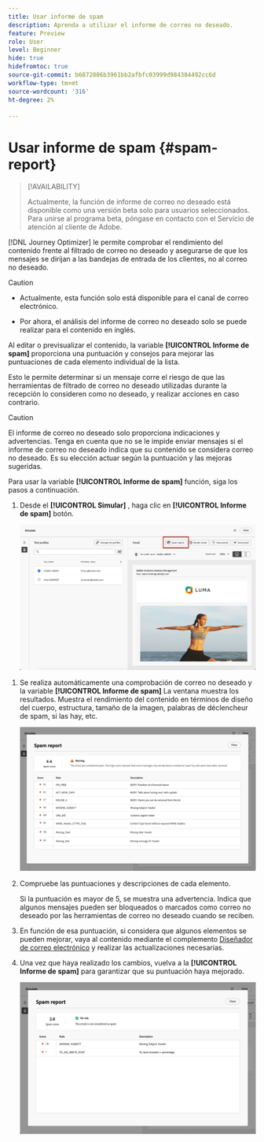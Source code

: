 ```yaml
---
title: Usar informe de spam
description: Aprenda a utilizar el informe de correo no deseado.
feature: Preview
role: User
level: Beginner
hide: true
hidefromtoc: true
source-git-commit: b6872806b3961bb2afbfc03999d984384492cc6d
workflow-type: tm+mt
source-wordcount: '316'
ht-degree: 2%

---
```


# Usar informe de spam {#spam-report}

>[!AVAILABILITY]
>
>Actualmente, la función de informe de correo no deseado está disponible como una versión beta solo para usuarios seleccionados. Para unirse al programa beta, póngase en contacto con el Servicio de atención al cliente de Adobe.

[!DNL Journey Optimizer] le permite comprobar el rendimiento del contenido frente al filtrado de correo no deseado y asegurarse de que los mensajes se dirijan a las bandejas de entrada de los clientes, no al correo no deseado.

>[!CAUTION]
>
>* Actualmente, esta función solo está disponible para el canal de correo electrónico.
>
>* Por ahora, el análisis del informe de correo no deseado solo se puede realizar para el contenido en inglés.

Al editar o previsualizar el contenido, la variable **[!UICONTROL Informe de spam]** proporciona una puntuación y consejos para mejorar las puntuaciones de cada elemento individual de la lista.

Esto le permite determinar si un mensaje corre el riesgo de que las herramientas de filtrado de correo no deseado utilizadas durante la recepción lo consideren como no deseado, y realizar acciones en caso contrario.

>[!CAUTION]
>
>El informe de correo no deseado solo proporciona indicaciones y advertencias. Tenga en cuenta que no se le impide enviar mensajes si el informe de correo no deseado indica que su contenido se considera correo no deseado. Es su elección actuar según la puntuación y las mejoras sugeridas.

Para usar la variable **[!UICONTROL Informe de spam]** función, siga los pasos a continuación.

<!--For example spam scoring tool can tell that there are too many Images compared to the text. Retailers tend to do this even though the spam score gets worse because the content is more engaging.-->

<!--Michael, who is a marketer with NIKE works along with Tara from testing team to ensure that the emails being sent as part of the campaign/journey don't get categorised as SPAM.

They need an integration within AJO's marketing system to show how the curated content is doing against different SPAM compliance pillars like for SPAM trigger words, HTML Body content and layout, subject line etc.

They should be able to get scores for each individual items as shown by market standard SPAM filtering tools like Spam Assassin, Symantec etc.

They should also get suggestions on how to improve the score better to be confident that the messages don't get categorised as spam.-->

1. Desde el **[!UICONTROL Simular]** , haga clic en **[!UICONTROL Informe de spam]** botón.

   ![](assets/spam-report-button.png)

<!--
    You can also open the [Email Designer](../email/content-from-scratch.md), click the **[!UICONTROL More]** button and select **[!UICONTROL Check spam score]** from the menu.

    ![](assets/spam-report-check-score.png)
-->

1. Se realiza automáticamente una comprobación de correo no deseado y la variable **[!UICONTROL Informe de spam]** La ventana muestra los resultados. Muestra el rendimiento del contenido en términos de diseño del cuerpo, estructura, tamaño de la imagen, palabras de déclencheur de spam, si las hay, etc.

   ![](assets/spam-report-high-score.png)

1. Compruebe las puntuaciones y descripciones de cada elemento.

   Si la puntuación es mayor de 5, se muestra una advertencia. Indica que algunos mensajes pueden ser bloqueados o marcados como correo no deseado por las herramientas de correo no deseado cuando se reciben.

1. En función de esa puntuación, si considera que algunos elementos se pueden mejorar, vaya al contenido mediante el complemento [Diseñador de correo electrónico](../email/content-from-scratch.md) y realizar las actualizaciones necesarias.

1. Una vez que haya realizado los cambios, vuelva a la **[!UICONTROL Informe de spam]** para garantizar que su puntuación haya mejorado.

   ![](assets/spam-report-low-score.png)

<!--You can also check the message's alerts for warnings on potential risk of spam detection. Follow the steps below.

1. Click the **[!UICONTROL Alerts]** button on top right of the screen. [Learn more on email alerts](../email/create-email.md#check-email-alerts)

1. If **[!UICONTROL Spam checker alert]** is displayed, you should check your content for a potential risk of spam using the **[!UICONTROL Spam report]** feature as detailed above.

    ![](assets/spam-report-alert.png)
-->



